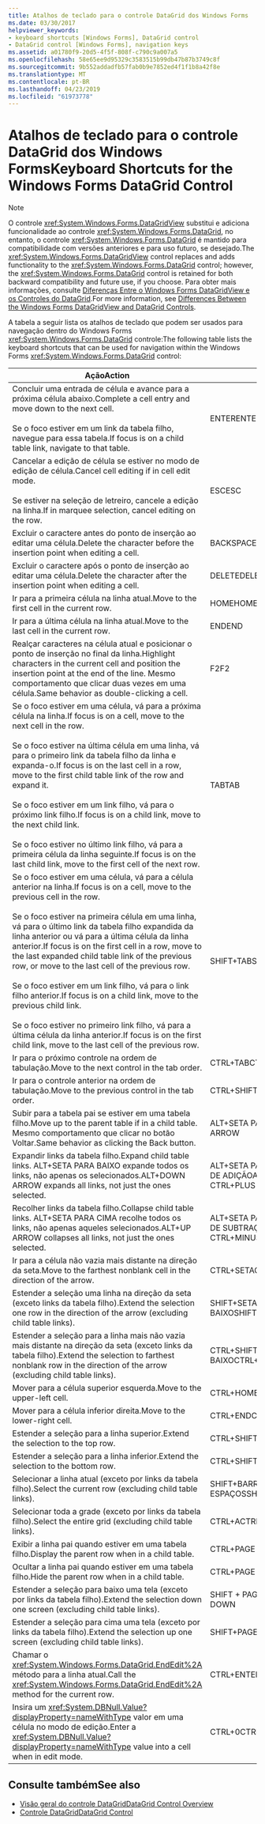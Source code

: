 ```yaml
---
title: Atalhos de teclado para o controle DataGrid dos Windows Forms
ms.date: 03/30/2017
helpviewer_keywords:
- keyboard shortcuts [Windows Forms], DataGrid control
- DataGrid control [Windows Forms], navigation keys
ms.assetid: a01780f9-20d5-4f5f-808f-c790c9a007a5
ms.openlocfilehash: 58e65ee9d95329c3583515b99db47b87b3749c8f
ms.sourcegitcommit: 9b552addadfb57fab0b9e7852ed4f1f1b8a42f8e
ms.translationtype: MT
ms.contentlocale: pt-BR
ms.lasthandoff: 04/23/2019
ms.locfileid: "61973778"
---
```

# <a name="keyboard-shortcuts-for-the-windows-forms-datagrid-control"></a><span data-ttu-id="a16fc-102">Atalhos de teclado para o controle DataGrid dos Windows Forms</span><span class="sxs-lookup"><span data-stu-id="a16fc-102">Keyboard Shortcuts for the Windows Forms DataGrid Control</span></span>
> [!NOTE]
>  <span data-ttu-id="a16fc-103">O controle <xref:System.Windows.Forms.DataGridView> substitui e adiciona funcionalidade ao controle <xref:System.Windows.Forms.DataGrid>, no entanto, o controle <xref:System.Windows.Forms.DataGrid> é mantido para compatibilidade com versões anteriores e para uso futuro, se desejado.</span><span class="sxs-lookup"><span data-stu-id="a16fc-103">The <xref:System.Windows.Forms.DataGridView> control replaces and adds functionality to the <xref:System.Windows.Forms.DataGrid> control; however, the <xref:System.Windows.Forms.DataGrid> control is retained for both backward compatibility and future use, if you choose.</span></span> <span data-ttu-id="a16fc-104">Para obter mais informações, consulte [Diferenças Entre o Windows Forms DataGridView e os Controles do DataGrid](differences-between-the-windows-forms-datagridview-and-datagrid-controls.md).</span><span class="sxs-lookup"><span data-stu-id="a16fc-104">For more information, see [Differences Between the Windows Forms DataGridView and DataGrid Controls](differences-between-the-windows-forms-datagridview-and-datagrid-controls.md).</span></span>  
  
 <span data-ttu-id="a16fc-105">A tabela a seguir lista os atalhos de teclado que podem ser usados para navegação dentro do Windows Forms <xref:System.Windows.Forms.DataGrid> controle:</span><span class="sxs-lookup"><span data-stu-id="a16fc-105">The following table lists the keyboard shortcuts that can be used for navigation within the Windows Forms <xref:System.Windows.Forms.DataGrid> control:</span></span>  
  
|<span data-ttu-id="a16fc-106">Ação</span><span class="sxs-lookup"><span data-stu-id="a16fc-106">Action</span></span>|<span data-ttu-id="a16fc-107">Atalho</span><span class="sxs-lookup"><span data-stu-id="a16fc-107">Shortcut</span></span>|  
|------------|--------------|  
|<span data-ttu-id="a16fc-108">Concluir uma entrada de célula e avance para a próxima célula abaixo.</span><span class="sxs-lookup"><span data-stu-id="a16fc-108">Complete a cell entry and move down to the next cell.</span></span><br /><br /> <span data-ttu-id="a16fc-109">Se o foco estiver em um link da tabela filho, navegue para essa tabela.</span><span class="sxs-lookup"><span data-stu-id="a16fc-109">If focus is on a child table link, navigate to that table.</span></span>|<span data-ttu-id="a16fc-110">ENTER</span><span class="sxs-lookup"><span data-stu-id="a16fc-110">ENTER</span></span>|  
|<span data-ttu-id="a16fc-111">Cancelar a edição de célula se estiver no modo de edição de célula.</span><span class="sxs-lookup"><span data-stu-id="a16fc-111">Cancel cell editing if in cell edit mode.</span></span><br /><br /> <span data-ttu-id="a16fc-112">Se estiver na seleção de letreiro, cancele a edição na linha.</span><span class="sxs-lookup"><span data-stu-id="a16fc-112">If in marquee selection, cancel editing on the row.</span></span>|<span data-ttu-id="a16fc-113">ESC</span><span class="sxs-lookup"><span data-stu-id="a16fc-113">ESC</span></span>|  
|<span data-ttu-id="a16fc-114">Excluir o caractere antes do ponto de inserção ao editar uma célula.</span><span class="sxs-lookup"><span data-stu-id="a16fc-114">Delete the character before the insertion point when editing a cell.</span></span>|<span data-ttu-id="a16fc-115">BACKSPACE</span><span class="sxs-lookup"><span data-stu-id="a16fc-115">BACKSPACE</span></span>|  
|<span data-ttu-id="a16fc-116">Excluir o caractere após o ponto de inserção ao editar uma célula.</span><span class="sxs-lookup"><span data-stu-id="a16fc-116">Delete the character after the insertion point when editing a cell.</span></span>|<span data-ttu-id="a16fc-117">DELETE</span><span class="sxs-lookup"><span data-stu-id="a16fc-117">DELETE</span></span>|  
|<span data-ttu-id="a16fc-118">Ir para a primeira célula na linha atual.</span><span class="sxs-lookup"><span data-stu-id="a16fc-118">Move to the first cell in the current row.</span></span>|<span data-ttu-id="a16fc-119">HOME</span><span class="sxs-lookup"><span data-stu-id="a16fc-119">HOME</span></span>|  
|<span data-ttu-id="a16fc-120">Ir para a última célula na linha atual.</span><span class="sxs-lookup"><span data-stu-id="a16fc-120">Move to the last cell in the current row.</span></span>|<span data-ttu-id="a16fc-121">END</span><span class="sxs-lookup"><span data-stu-id="a16fc-121">END</span></span>|  
|<span data-ttu-id="a16fc-122">Realçar caracteres na célula atual e posicionar o ponto de inserção no final da linha.</span><span class="sxs-lookup"><span data-stu-id="a16fc-122">Highlight characters in the current cell and position the insertion point at the end of the line.</span></span> <span data-ttu-id="a16fc-123">Mesmo comportamento que clicar duas vezes em uma célula.</span><span class="sxs-lookup"><span data-stu-id="a16fc-123">Same behavior as double-clicking a cell.</span></span>|<span data-ttu-id="a16fc-124">F2</span><span class="sxs-lookup"><span data-stu-id="a16fc-124">F2</span></span>|  
|<span data-ttu-id="a16fc-125">Se o foco estiver em uma célula, vá para a próxima célula na linha.</span><span class="sxs-lookup"><span data-stu-id="a16fc-125">If focus is on a cell, move to the next cell in the row.</span></span><br /><br /> <span data-ttu-id="a16fc-126">Se o foco estiver na última célula em uma linha, vá para o primeiro link da tabela filho da linha e expanda-o.</span><span class="sxs-lookup"><span data-stu-id="a16fc-126">If focus is on the last cell in a row, move to the first child table link of the row and expand it.</span></span><br /><br /> <span data-ttu-id="a16fc-127">Se o foco estiver em um link filho, vá para o próximo link filho.</span><span class="sxs-lookup"><span data-stu-id="a16fc-127">If focus is on a child link, move to the next child link.</span></span><br /><br /> <span data-ttu-id="a16fc-128">Se o foco estiver no último link filho, vá para a primeira célula da linha seguinte.</span><span class="sxs-lookup"><span data-stu-id="a16fc-128">If focus is on the last child link, move to the first cell of the next row.</span></span>|<span data-ttu-id="a16fc-129">TAB</span><span class="sxs-lookup"><span data-stu-id="a16fc-129">TAB</span></span>|  
|<span data-ttu-id="a16fc-130">Se o foco estiver em uma célula, vá para a célula anterior na linha.</span><span class="sxs-lookup"><span data-stu-id="a16fc-130">If focus is on a cell, move to the previous cell in the row.</span></span><br /><br /> <span data-ttu-id="a16fc-131">Se o foco estiver na primeira célula em uma linha, vá para o último link da tabela filho expandida da linha anterior ou vá para a última célula da linha anterior.</span><span class="sxs-lookup"><span data-stu-id="a16fc-131">If focus is on the first cell in a row, move to the last expanded child table link of the previous row, or move to the last cell of the previous row.</span></span><br /><br /> <span data-ttu-id="a16fc-132">Se o foco estiver em um link filho, vá para o link filho anterior.</span><span class="sxs-lookup"><span data-stu-id="a16fc-132">If focus is on a child link, move to the previous child link.</span></span><br /><br /> <span data-ttu-id="a16fc-133">Se o foco estiver no primeiro link filho, vá para a última célula da linha anterior.</span><span class="sxs-lookup"><span data-stu-id="a16fc-133">If focus is on the first child link, move to the last cell of the previous row.</span></span>|<span data-ttu-id="a16fc-134">SHIFT+TAB</span><span class="sxs-lookup"><span data-stu-id="a16fc-134">SHIFT+TAB</span></span>|  
|<span data-ttu-id="a16fc-135">Ir para o próximo controle na ordem de tabulação.</span><span class="sxs-lookup"><span data-stu-id="a16fc-135">Move to the next control in the tab order.</span></span>|<span data-ttu-id="a16fc-136">CTRL+TAB</span><span class="sxs-lookup"><span data-stu-id="a16fc-136">CTRL+TAB</span></span>|  
|<span data-ttu-id="a16fc-137">Ir para o controle anterior na ordem de tabulação.</span><span class="sxs-lookup"><span data-stu-id="a16fc-137">Move to the previous control in the tab order.</span></span>|<span data-ttu-id="a16fc-138">CTRL+SHIFT+TAB</span><span class="sxs-lookup"><span data-stu-id="a16fc-138">CTRL+SHIFT+TAB</span></span>|  
|<span data-ttu-id="a16fc-139">Subir para a tabela pai se estiver em uma tabela filho.</span><span class="sxs-lookup"><span data-stu-id="a16fc-139">Move up to the parent table if in a child table.</span></span> <span data-ttu-id="a16fc-140">Mesmo comportamento que clicar no botão Voltar.</span><span class="sxs-lookup"><span data-stu-id="a16fc-140">Same behavior as clicking the Back button.</span></span>|<span data-ttu-id="a16fc-141">ALT+SETA PARA A ESQUERDA</span><span class="sxs-lookup"><span data-stu-id="a16fc-141">ALT+LEFT ARROW</span></span>|  
|<span data-ttu-id="a16fc-142">Expandir links da tabela filho.</span><span class="sxs-lookup"><span data-stu-id="a16fc-142">Expand child table links.</span></span> <span data-ttu-id="a16fc-143">ALT+SETA PARA BAIXO expande todos os links, não apenas os selecionados.</span><span class="sxs-lookup"><span data-stu-id="a16fc-143">ALT+DOWN ARROW expands all links, not just the ones selected.</span></span>|<span data-ttu-id="a16fc-144">ALT+SETA PARA BAIXO ou CTRL+SINAL DE ADIÇÃO</span><span class="sxs-lookup"><span data-stu-id="a16fc-144">ALT+DOWN ARROW or CTRL+PLUS SIGN</span></span>|  
|<span data-ttu-id="a16fc-145">Recolher links da tabela filho.</span><span class="sxs-lookup"><span data-stu-id="a16fc-145">Collapse child table links.</span></span> <span data-ttu-id="a16fc-146">ALT+SETA PARA CIMA recolhe todos os links, não apenas aqueles selecionados.</span><span class="sxs-lookup"><span data-stu-id="a16fc-146">ALT+UP ARROW collapses all links, not just the ones selected.</span></span>|<span data-ttu-id="a16fc-147">ALT+SETA PARA CIMA ou CTRL+SINAL DE SUBTRAÇÃO</span><span class="sxs-lookup"><span data-stu-id="a16fc-147">ALT+UP ARROW or CTRL+MINUS SIGN</span></span>|  
|<span data-ttu-id="a16fc-148">Ir para a célula não vazia mais distante na direção da seta.</span><span class="sxs-lookup"><span data-stu-id="a16fc-148">Move to the farthest nonblank cell in the direction of the arrow.</span></span>|<span data-ttu-id="a16fc-149">CTRL+SETA</span><span class="sxs-lookup"><span data-stu-id="a16fc-149">CTRL+ARROW</span></span>|  
|<span data-ttu-id="a16fc-150">Estender a seleção uma linha na direção da seta (exceto links da tabela filho).</span><span class="sxs-lookup"><span data-stu-id="a16fc-150">Extend the selection one row in the direction of the arrow (excluding child table links).</span></span>|<span data-ttu-id="a16fc-151">SHIFT+SETA PARA CIMA/SETA PARA BAIXO</span><span class="sxs-lookup"><span data-stu-id="a16fc-151">SHIFT+UP/DOWN ARROW</span></span>|  
|<span data-ttu-id="a16fc-152">Estender a seleção para a linha mais não vazia mais distante na direção da seta (exceto links da tabela filho).</span><span class="sxs-lookup"><span data-stu-id="a16fc-152">Extend the selection to farthest nonblank row in the direction of the arrow (excluding child table links).</span></span>|<span data-ttu-id="a16fc-153">CTRL+SHIFT+ SETA PARA CIMA/PARA BAIXO</span><span class="sxs-lookup"><span data-stu-id="a16fc-153">CTRL+SHIFT+ UP/DOWN ARROW</span></span>|  
|<span data-ttu-id="a16fc-154">Mover para a célula superior esquerda.</span><span class="sxs-lookup"><span data-stu-id="a16fc-154">Move to the upper-left cell.</span></span>|<span data-ttu-id="a16fc-155">CTRL+HOME</span><span class="sxs-lookup"><span data-stu-id="a16fc-155">CTRL+HOME</span></span>|  
|<span data-ttu-id="a16fc-156">Mover para a célula inferior direita.</span><span class="sxs-lookup"><span data-stu-id="a16fc-156">Move to the lower-right cell.</span></span>|<span data-ttu-id="a16fc-157">CTRL+END</span><span class="sxs-lookup"><span data-stu-id="a16fc-157">CTRL+END</span></span>|  
|<span data-ttu-id="a16fc-158">Estender a seleção para a linha superior.</span><span class="sxs-lookup"><span data-stu-id="a16fc-158">Extend the selection to the top row.</span></span>|<span data-ttu-id="a16fc-159">CTRL+SHIFT+HOME</span><span class="sxs-lookup"><span data-stu-id="a16fc-159">CTRL+SHIFT+HOME</span></span>|  
|<span data-ttu-id="a16fc-160">Estender a seleção para a linha inferior.</span><span class="sxs-lookup"><span data-stu-id="a16fc-160">Extend the selection to the bottom row.</span></span>|<span data-ttu-id="a16fc-161">CTRL+SHIFT+END</span><span class="sxs-lookup"><span data-stu-id="a16fc-161">CTRL+SHIFT+END</span></span>|  
|<span data-ttu-id="a16fc-162">Selecionar a linha atual (exceto por links da tabela filho).</span><span class="sxs-lookup"><span data-stu-id="a16fc-162">Select the current row (excluding child table links).</span></span>|<span data-ttu-id="a16fc-163">SHIFT+BARRA DE ESPAÇOS</span><span class="sxs-lookup"><span data-stu-id="a16fc-163">SHIFT+SPACEBAR</span></span>|  
|<span data-ttu-id="a16fc-164">Selecionar toda a grade (exceto por links da tabela filho).</span><span class="sxs-lookup"><span data-stu-id="a16fc-164">Select the entire grid (excluding child table links).</span></span>|<span data-ttu-id="a16fc-165">CTRL+A</span><span class="sxs-lookup"><span data-stu-id="a16fc-165">CTRL+A</span></span>|  
|<span data-ttu-id="a16fc-166">Exibir a linha pai quando estiver em uma tabela filho.</span><span class="sxs-lookup"><span data-stu-id="a16fc-166">Display the parent row when in a child table.</span></span>|<span data-ttu-id="a16fc-167">CTRL+PAGE DOWN</span><span class="sxs-lookup"><span data-stu-id="a16fc-167">CTRL+PAGE DOWN</span></span>|  
|<span data-ttu-id="a16fc-168">Ocultar a linha pai quando estiver em uma tabela filho.</span><span class="sxs-lookup"><span data-stu-id="a16fc-168">Hide the parent row when in a child table.</span></span>|<span data-ttu-id="a16fc-169">CTRL+PAGE UP</span><span class="sxs-lookup"><span data-stu-id="a16fc-169">CTRL+PAGE UP</span></span>|  
|<span data-ttu-id="a16fc-170">Estender a seleção para baixo uma tela (exceto por links da tabela filho).</span><span class="sxs-lookup"><span data-stu-id="a16fc-170">Extend the selection down one screen (excluding child table links).</span></span>|<span data-ttu-id="a16fc-171">SHIFT + PAGE DOWN</span><span class="sxs-lookup"><span data-stu-id="a16fc-171">SHIFT+PAGE DOWN</span></span>|  
|<span data-ttu-id="a16fc-172">Estender a seleção para cima uma tela (exceto por links da tabela filho).</span><span class="sxs-lookup"><span data-stu-id="a16fc-172">Extend the selection up one screen (excluding child table links).</span></span>|<span data-ttu-id="a16fc-173">SHIFT+PAGE UP</span><span class="sxs-lookup"><span data-stu-id="a16fc-173">SHIFT+PAGE UP</span></span>|  
|<span data-ttu-id="a16fc-174">Chamar o <xref:System.Windows.Forms.DataGrid.EndEdit%2A> método para a linha atual.</span><span class="sxs-lookup"><span data-stu-id="a16fc-174">Call the <xref:System.Windows.Forms.DataGrid.EndEdit%2A> method for the current row.</span></span>|<span data-ttu-id="a16fc-175">CTRL+ENTER</span><span class="sxs-lookup"><span data-stu-id="a16fc-175">CTRL+ENTER</span></span>|  
|<span data-ttu-id="a16fc-176">Insira um <xref:System.DBNull.Value?displayProperty=nameWithType> valor em uma célula no modo de edição.</span><span class="sxs-lookup"><span data-stu-id="a16fc-176">Enter a <xref:System.DBNull.Value?displayProperty=nameWithType> value into a cell when in edit mode.</span></span>|<span data-ttu-id="a16fc-177">CTRL+0</span><span class="sxs-lookup"><span data-stu-id="a16fc-177">CTRL+0</span></span>|  
  
## <a name="see-also"></a><span data-ttu-id="a16fc-178">Consulte também</span><span class="sxs-lookup"><span data-stu-id="a16fc-178">See also</span></span>

- [<span data-ttu-id="a16fc-179">Visão geral do controle DataGrid</span><span class="sxs-lookup"><span data-stu-id="a16fc-179">DataGrid Control Overview</span></span>](datagrid-control-overview-windows-forms.md)
- [<span data-ttu-id="a16fc-180">Controle DataGrid</span><span class="sxs-lookup"><span data-stu-id="a16fc-180">DataGrid Control</span></span>](datagrid-control-windows-forms.md)
